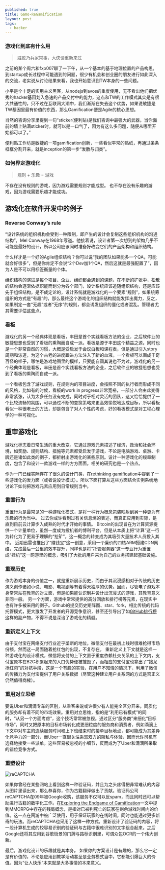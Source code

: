 ```yaml
---
published: true
title: Gamo-ReGamification
layout: post
tags:
  - hacker
---
```





### 游戏化到底有什么用

> 胜败乃兵家常事，大侠请重新来过

之前的某个周六和fxp007聊了一下午，从一个基本的基于地理位置的产品构思，到startup成长过程中可能遇到的问题，很少有机会和创业圈的朋友进行如此深入的交流，老实说从讨论结果来看，我也开始意识到TW本身的一些问题。

小平是个十足的实用主义黑客，从nodejs到avos的重度使用，无不看出他们把优秀的hacker基因划入急速的产品交付中的能力，这点和TW的工作模式其实是有很大共通性的，只不过在互联网大潮中，我们渐渐在失去这个优势，如果说敏捷是TW基因里最有价值的东西，那么Gamification便是Agile的核心思想。

肖然的咨询分享里提到一句“sticker(便利贴)是我们咨询中最强大的武器，当你面前的墙上贴满sticker时，就可以是一口气了，因为有这么多问题，随便从哪里开始都可以了。”

便利贴工作坊是敏捷的一项gamification创新，一些看似平常的贴纸，再通过条条框框分割开来，就是inception的第一步“发散与归类”。

### 如何界定游戏化

> 规则 + 乐趣 = 游戏

不存在没有规则的游戏，因为游戏需要规则才能成型。 也不存在没有乐趣的游戏，因为游戏需要乐趣才能成功。

## 游戏化在软件开发中的例子

### Reverse Conway’s rule

“设计系统的组织机构会受到一种限制，即产生的设计会复制这些组织机构的沟通结构”，Mel Conway在1968年写道。他接着说，设计者第一次想到的架构几乎不可能是最好的设计，所以公司应该同时准备好改变它们的产品架构和组织结构。

什么样才是一个好的Agile组织结构？你可以说“我的团队如果能多一个QA，可能就会好很多”，但是你肯定不会说“2个Dev加1个QA，然后这就是最强配置了”，因为人是不可以用标签衡量的个体。

组织结构的演进是每个项目、企业、组织都会遇到的课题，在不断的扩张中，松散的结构会逐渐依据职能而划分为各个部门，设计系统应该追随组织结构，还是应该先于组织结构，是不成定论的，设计系统就是游戏化的一个要素“规则”，如果统筹组织的方式是“有趣”的，那么最终这个游戏化的组织结构就能发挥出魔力，反之，如果制定一套“无趣”或者“无序”的规则，都会诱发组织的僵化或者混乱。管理者尤其需要评估这些点。

### 看板

游戏化的另一个经典体现是看板，丰田是首个实践看板方法的企业，之后软件业的敏捷思想也受到了看板的熏陶而自成一派。看板是源于丰田这个精益之源，同时也是一个非常自然的习惯，大概是受启发于会议白板和课程表，但是通过引入story周期和泳道，为这个古老的进度跟进方法注入了新的血液。一个看板可以画成千奇百怪的样子，哪怕是游戏地图里的模样，只要能自圆其说也不为过。游戏化的另一个经典体现是看板，丰田是首个实践看板方法的企业，之后软件业的敏捷思想也受到了看板的熏陶而自成一派。

一个看板包含了游戏规则，在规则内的项目进度，会按照不同的执行者而形成不同的风格，比如有的时候，看板的work in progress非常宽裕，一部分人会由此变得非常紧张，认为太多任务没有完成，同时对于相对灵活的团队，这又恰恰提供了一个比较流畅的氛围，可以通过不断的变换策略来更高效愉悦地达成目标，所以看板看似一种很老土的方法，却是包含了对人个性的考虑，好的看板模式是对工程心理学的一种可视化。

## 重审游戏化

游戏化标志着日常生活的重大改变。它通过游戏元素描述了经济，政治和社会环境，如奖励、规则结构、措施等元素都受启发于游戏，不论是电脑游戏、桌游、卡牌还是诸如此类的例子，都折射出游戏化的某些原则。设计一种游戏化的规章制度，包含了和设计一款游戏一样的方方面面，相关的研究也是一个热点。

作为一门已经实际存在了很久的设计门类，在[rethinking gamification](http://gamification-research.org/2014/06/edited-volume-rethinking-gamification-out/)中提到了一些游戏化的发力面（或者说设计模式）。所以下面打算从这些方面结合实例系统地讨论下如何把游戏元素应用到日常规则当中。

### 重置行为

重置行为是最常见的一种游戏化模式，是将一种行为概念包装映射到另一种更为有乐趣的行为当中。
过去你或许看到过有关信息熵的表述，而真正应用到实际，是直到目前云计算步入成熟的时代才开始的事情。
Bitcoin的出现旨在为计算资源提供一个计量单位，虽然一度成为投机者的博利平台，但是从本质上把“计算”这一行为转化为了更易于理解的“挖矿”，这一概念的转变成为其吸引大量技术人员投入其中。
近期迅雷也推出了“赚钱宝”这一创意，采用一个廉价的四核ARM搭建CDN网络，完成最后一公里的效率提升，同样也是将“托管服务器”这一专业行为重置成“挂机”这一网游里的概念，吸引了大批的用户来为自己的业务搭建起基础设施。

### 重现历史

作为游戏本身的价值之一，就是重新展示历史，而由于其沉浸感相对于传统的历史演义创作诸如小说、电影、电视剧等有着得天独厚的优势。因而，尽管电子游戏本身常常站在教育的对立面，但是如果能认识到并设计出沉浸式的游戏，其教育意义非同一般。
另一个方面，游戏中常常提供的高分回放和排行榜等元素，在现实中也有许多被采用的例子。Github的提交历史矩阵图、star、fork，相比传统的代码托管模式，更大激发了开发者的开源竞争意识，甚至还引导出了如[GitHub排行榜](http://github-awards.com/)这样的副产物，不得不说是深谙了游戏化的精髓。

### 重新定义上下文

由于支付宝在网络支付行业近乎垄断的地位，微信支付在最初上线时很难抢得市场份额。然而这一局面随着抢红包的出现，不复存在。
重新定义上下文就是这样一种游戏化的设计模式，微信将支付的上下文置于重度依赖社交关系的上下文内，支付宝原本在B2C积累起来的入口优势便被摧毁了，而相应的支付宝也拿出了“接龙抢红包”的对抗手段，这是一个有趣的实验，在用户不知情的情况下，利用了微信的传播力为支付宝提供了用户关系数据（尽管这种建立用户关系网的方式是否正义仍然值得商榷）。

### 重用对立思维

要说Uber和滴滴专车的区别，从乘客来说或许很少有人能完全区分开来，同质化的服务却有着不同的市场效果。重用对立思维，指的是“利用已有模式”的同时，“从另一个方面考虑”，这个技巧常常被忽视。通过区分“服务商”来细化“目标市场”，同时又把原本的目标市场转化成更细粒度的服务商和消费者，例如滴滴上下文中对车主的连续服务时间和上下班结束时的接单目标地点，都可能成为其差异化竞争力的一部分，而Uber一直很关注乘驾双方的隐私与体验，因而允许司机有选择地接受一些派单，这些容易被忽视的小细节，反而成为了Uber和滴滴所采取的错位竞争方式。

### 重塑设计

![reCAPTCHA](https://eventespresso.com/wp-content/uploads/2012/08/smallCaptchaSpaceWithRoughAlpha.png)

如果你曾经在某些网站上看到这样一种验证码，并且为之头疼得把非常难认的内容从图片里读出来，那么恭喜你，你为古籍翻译做出了贡献。验证码公司reCAPTCHA在09年被Google收购，该服务不仅可以反spam，而且同时还可以帮助进行古籍的数字化工作。在[Exploring the Endgame of Gamification](http://projects.digital-cultures.net/gamification/files/2013/05/Scott-Nicholson-_-rethinking-gamification.pdf)一文中提到MMORPG中存在的残局概念，是指对已被判死亡的玩家在剩余游戏时间内的价值。这一点在网游中被广泛使用，用于保证玩家的在线时间，同时也能通过更多新奇的玩法。而reCAPTCHA也采用了这样一种方式，重新设计了验证码的内容，将一段计算机生成的较容易识别的验证码与古籍中很难识别的文字组合起来，之后Google还将其应用到谷歌街景的门牌与路标识别里，可谓众包OCR的一个伟大创新。

最后，游戏化设计的乐趣就是其本身。
如果你的方案设计是有趣的，那么它一定是有价值的，不论是应用到教学活动甚至是业务模式当中，它都能引爆巨大的价值。因为“让人快乐”本来就是大多事情的本来意义。
